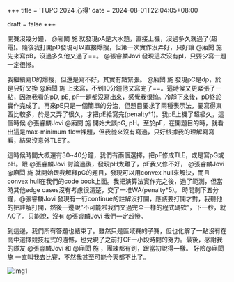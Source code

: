 +++
title = 'TUPC 2024 心得'
date = 2024-08-01T22:04:05+08:00

draft = false
+++

    
開賽沒幾分鐘， @廂閎 施 就發現pA是大水題，直接上機，沒過多久就過了(超電)。隨後我打開pD發現可以直接爆搜，但第一次實作沒弄好，只好讓 @廂閎 施先來寫pB，沒過多久他又過了==。 @張睿麟Jovi 發現這次沒有pI，只要少寫一題一定很慘。

我繼續寫D的爆搜，但還是寫不好，其實有點緊張。 @廂閎 施 發現pC是dp，於是只好又換 @廂閎 施 上來寫，不到10分鐘他又寫完了==。這時候又更緊張了一點，因為我看的pD, pE, pF一題都沒寫出來，感覺我很搞。冷靜下來後，pD終於實作完成了。再來pE只是一個簡單的分治，但題目要求了兩種表示法，要寫得東西比較多，於是又弄了很久，才把pE給寫完(penalty*1)。我pE上機了超級久，這個時候 @張睿麟Jovi @廂閎 施 開始大談pG, pH。至於pF，在開題目的時，就看出這是max-minimum flow裸題，但我從來沒有寫過，只好根據我的理解寫寫看，結果沒意外TLE了。

這時候時間大概還有30~40分鐘，我們有兩個選擇，把pF修成TLE，或是寫pG或pH。跟 @張睿麟Jovi 討論過後，發現pH太難了，pF我又修不好， @張睿麟Jovi @廂閎 施 就開始跟我解釋pG的題目，發現可以用convex hull來解決，而且convex hull在我們的code book上面。我把演算法實作完之後，過了範測，但當時其他edge cases沒有考慮很清楚，交了一堆WA(penalty*5)。 時間剩下五分鐘，@張睿麟Jovi 發現有一行continue的註解沒打開，應該要打開才對，我聽他的把註解打開，然後一邊說”不可能啦我們交過完全一樣的程式碼欸”，下一秒，就AC了。只能說，沒有 @張睿麟Jovi 我們一定超慘。

到這邊，我們所有答題也結束了。雖然只是區域賽的子賽，但也化解了一點沒有在高中選擇競技程式的遺憾，也兌現了之前打CF一小段時間的努力。最後，感謝我的隊友 @張睿麟Jovi 和 @廂閎 施 ，團練都有到，跟當初說得一樣。 好險@廂閎 施 一直叫我去比賽，不然我甚至可能今天都不比了。       

 ![img1](/post1/img1.jpg)